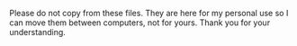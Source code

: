 Please do not copy from these files.
They are here for my personal use so I can move them between computers, not for yours.
Thank you for your understanding.

